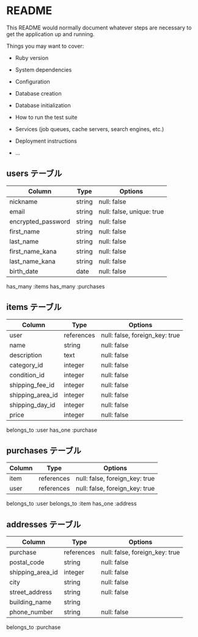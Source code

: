 # README

This README would normally document whatever steps are necessary to get the
application up and running.

Things you may want to cover:

* Ruby version

* System dependencies

* Configuration

* Database creation

* Database initialization

* How to run the test suite

* Services (job queues, cache servers, search engines, etc.)

* Deployment instructions

* ...


## users テーブル

| Column             | Type   | Options                   |
| ------------------ | ------ | --------------------------|
| nickname           | string | null: false               |
| email              | string | null: false, unique: true |
| encrypted_password | string | null: false               |
| first_name         | string | null: false               |
| last_name          | string | null: false               |
| first_name_kana    | string | null: false               |
| last_name_kana     | string | null: false               |
| birth_date         | date   | null: false               |

has_many :items
has_many :purchases



## items テーブル

| Column           | Type       | Options                          |
| ---------------- | ---------- | -------------------------------- |
| user             | references | null: false, foreign_key: true   |
| name             | string     | null: false                      |
| description      | text       | null: false                      |
| category_id      | integer    | null: false                      |
| condition_id     | integer    | null: false                      |
| shipping_fee_id  | integer    | null: false                      |
| shipping_area_id | integer    | null: false                      |
| shipping_day_id  | integer    | null: false                      |
| price            | integer    | null: false                      |

belongs_to :user
has_one :purchase


## purchases テーブル

| Column  | Type       | Options                        |
| ------- | ---------- | ------------------------------ |
| item    | references | null: false, foreign_key: true |
| user    | references | null: false, foreign_key: true |

belongs_to :user
belongs_to :item
has_one :address



## addresses テーブル

| Column           | Type       | Options                         |
| ---------------- | ---------- | --------------------------------|
| purchase         | references | null: false, foreign_key: true  |
| postal_code      | string     | null: false                     |
| shipping_area_id | integer    | null: false                     |
| city             | string     | null: false                     |
| street_address   | string     | null: false                     |
| building_name    | string     |                                 |
| phone_number     | string     | null: false                     |

belongs_to :purchase

